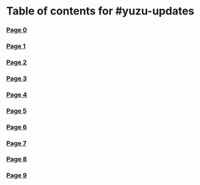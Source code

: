 # Table of contents for #yuzu-updates

### [Page 0](index-yuzu-updates/0.md)
### [Page 1](index-yuzu-updates/1.md)
### [Page 2](index-yuzu-updates/2.md)
### [Page 3](index-yuzu-updates/3.md)
### [Page 4](index-yuzu-updates/4.md)
### [Page 5](index-yuzu-updates/5.md)
### [Page 6](index-yuzu-updates/6.md)
### [Page 7](index-yuzu-updates/7.md)
### [Page 8](index-yuzu-updates/8.md)
### [Page 9](index-yuzu-updates/9.md)
